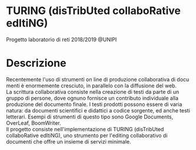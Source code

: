# TURING (disTribUted collaboRative edItiNG)
Progetto laboratorio di reti 2018/2019 @UNIPI

# Descrizione
Recentemente l'uso di strumenti on line di produzione collaborativa di docu menti è enormemente cresciuto, in parallelo con la diffusione del web.<br>
La scrittura collaborativa consiste nella creazione di testi da parte di un gruppo di persone, dove ognuno fornisce un contributo individuale alla produzione del documento finale. I testi prodotti possono essere di varia natura: da documenti scientifici e didattici a codice sorgente, ed anche testi letterari. Esempi di strumenti di questo tipo sono Google Documents, OverLeaf, BoomWriter.<br>
Il progetto consiste nell'implementazione di TURING (disTribUted collaboRative edItiNG), uno strumento per l'editing collaborativo di documenti che offre un insieme di servizi minimale.
